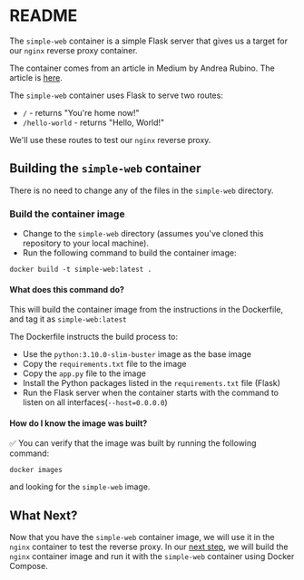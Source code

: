 # README

The `simple-web` container is a simple Flask server that gives us a target for our `nginx` reverse proxy container.

The container comes from an article in Medium by Andrea Rubino. The article is [here](https://medium.com/@andrearubino/deploy-a-flask-app-with-nginx-and-gunicorn-inside-docker-62b26dc0e15a).

The `simple-web` container uses Flask to serve two routes:
- `/` - returns "You're home now!"
- `/hello-world` - returns "Hello, World!"

We'll use these routes to test our `nginx` reverse proxy.


## Building the `simple-web` container

There is no need to change any of the files in the `simple-web` directory. 

### Build the container image

- Change to the `simple-web` directory (assumes you've cloned this repository to your local machine).
- Run the following command to build the container image:

```
docker build -t simple-web:latest .
```

#### What does this command do?

This will build the container image from the instructions in the Dockerfile, and tag it as `simple-web:latest`

The Dockerfile instructs the build process to:
- Use the `python:3.10.0-slim-buster` image as the base image
- Copy the `requirements.txt` file to the image
- Copy the `app.py` file to the image
- Install the Python packages listed in the `requirements.txt` file (Flask)
- Run the Flask server when the container starts with the command to listen on all interfaces(`--host=0.0.0.0`)

#### How do I know the image was built?

:white_check_mark: You can verify that the image was built by running the following command:

```
docker images
``` 
and looking for the `simple-web` image.

## What Next?

Now that you have the `simple-web` container image, we will use it in the `nginx` container to test the reverse proxy. In our [next step](../nginx), we will build the `nginx` container image and run it with the `simple-web` container using Docker Compose.


